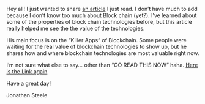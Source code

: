 Hey all! I just wanted to share [an article](https://hackernoon.com/we-already-know-blockchains-killer-apps-f2d443eba35) I just read. I don’t have much to add because I don’t know too much about Block chain (yet?). I’ve learned about some of the properties of block chain technologies before, but this article really helped me see the the value of the technologies.

His main focus is on the “Killer Apps” of Blockchain. Some people were waiting for the real value of blockchain technologies to show up, but he shares how and where blockchain technologies are most valuable right now.

I’m not sure what else to say… other than “GO READ THIS NOW” haha. [Here is the Link again](https://hackernoon.com/we-already-know-blockchains-killer-apps-f2d443eba35)

Have a great day!

Jonathan Steele